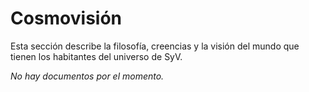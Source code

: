 # Cosmovisión

Esta sección describe la filosofía, creencias y la visión del mundo que tienen los habitantes del universo de SyV.

*No hay documentos por el momento.* 


